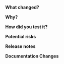 <!-- Describe what has changed in this PR -->
**What changed?**


<!-- Tell your future self why have you made these changes -->
**Why?**


<!-- How have you verified this change? Tested locally? Added a unit test? Checked in staging env? -->
**How did you test it?**


<!-- Assuming the worst case, what can be broken when deploying this change to production? -->
**Potential risks**

<!-- Is it notable for release? e.g. schema updates, configuration or data migration required? If so, please mention it, and also update CHANGELOG.md -->
**Release notes**

<!-- Is there any documentation updates should be made for config, https://cadenceworkflow.io/docs/operation-guide/setup/ ? If so, please open an PR in https://github.com/uber/cadence-docs/-->
**Documentation Changes**
